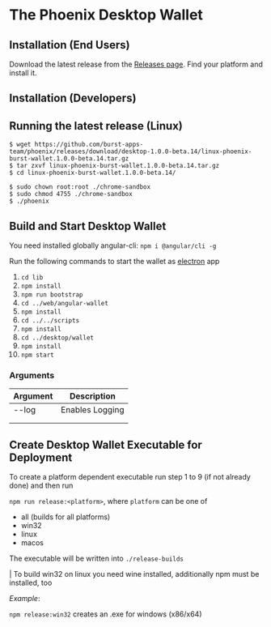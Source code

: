 # The Phoenix Desktop Wallet

## Installation (End Users)

Download the latest release from the [Releases page](https://github.com/burst-apps-team/phoenix/releases). Find your platform and install it. 

## Installation (Developers)

## Running the latest release (Linux)
```console
$ wget https://github.com/burst-apps-team/phoenix/releases/download/desktop-1.0.0-beta.14/linux-phoenix-burst-wallet.1.0.0-beta.14.tar.gz
$ tar zxvf linux-phoenix-burst-wallet.1.0.0-beta.14.tar.gz
$ cd linux-phoenix-burst-wallet.1.0.0-beta.14/
```
```console
$ sudo chown root:root ./chrome-sandbox
$ sudo chmod 4755 ./chrome-sandbox
$ ./phoenix
```

## Build and Start Desktop Wallet

You need installed globally angular-cli: `npm i @angular/cli -g`

Run the following commands to start the wallet as [electron](https://electronjs.org/) app

1. `cd lib`
2. `npm install`
3. `npm run bootstrap`
4. `cd ../web/angular-wallet`
5. `npm install`
6. `cd ../../scripts`
7. `npm install`
8. `cd ../desktop/wallet`
9. `npm install`
10. `npm start`


### Arguments

| Argument | Description |
|----------|-------------|
|  --log     |  Enables Logging           |
|          |             |
|          |             |

## Create Desktop Wallet Executable for Deployment

To create a platform dependent executable run step 1 to 9 (if not already done)
and then run

`npm run release:<platform>`, where `platform` can be one of 

- all (builds for all platforms)
- win32
- linux
- macos

The executable will be written into `./release-builds`

| To build win32 on linux you need wine installed, additionally npm must be installed, too

_Example_:

`npm release:win32` creates an .exe for windows (x86/x64)
